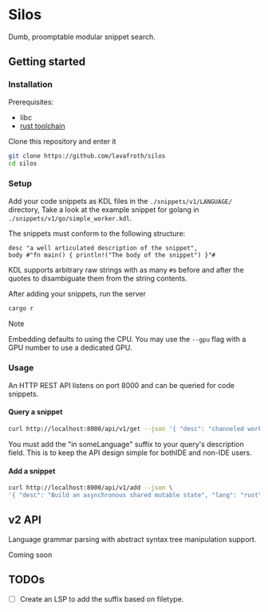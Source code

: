 # Silos

Dumb, proomptable modular snippet search.

## Getting started

### Installation

Prerequisites:

- libc
- [rust toolchain](https://rustup.rs)

Clone this repository and enter it

``` sh
git clone https://github.com/lavafroth/silos
cd silos
```

### Setup

Add your code snippets as KDL files in the `./snippets/v1/LANGUAGE/` directory, Take a look at the example snippet for golang in `./snippets/v1/go/simple_worker.kdl`.

The snippets must conform to the following structure:

``` kdl
desc "a well articulated description of the snippet",
body #"fn main() { println!("The body of the snippet") }"#
```

KDL supports arbitrary raw strings with as many `#`s before and after the quotes to disambiguate them from the string contents.

After adding your snippets, run the server

``` sh
cargo r
```

> [!NOTE]
>
> Embedding defaults to using the CPU. You may use the `--gpu` flag with a GPU number to use a dedicated GPU.

### Usage

An HTTP REST API listens on port 8000 and can be queried for code snippets.

#### Query a snippet

``` sh
curl http://localhost:8000/api/v1/get --json '{ "desc": "channeled worker in go" }'
```

You must add the "in someLanguage" suffix to your query's description field. This is to keep the API design simple for bothIDE and non-IDE users.

#### Add a snippet

``` sh
curl http://localhost:8000/api/v1/add --json \
'{ "desc": "Build an asynchronous shared mutable state", "lang": "rust", "body": "let object = Arc::new(Mutex::new(old));" }'
```

## v2 API

Language grammar parsing with abstract syntax tree manipulation support.

Coming soon

## TODOs

- [ ] Create an LSP to add the suffix based on filetype.
